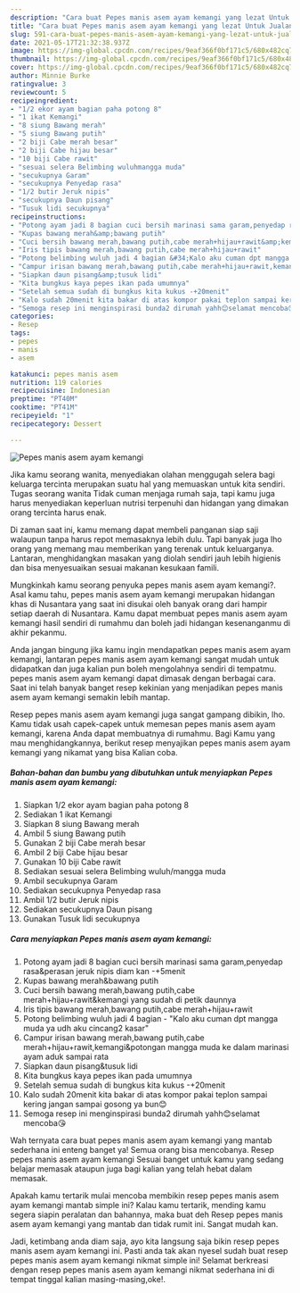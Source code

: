 ```yaml
---
description: "Cara buat Pepes manis asem ayam kemangi yang lezat Untuk Jualan"
title: "Cara buat Pepes manis asem ayam kemangi yang lezat Untuk Jualan"
slug: 591-cara-buat-pepes-manis-asem-ayam-kemangi-yang-lezat-untuk-jualan
date: 2021-05-17T21:32:38.937Z
image: https://img-global.cpcdn.com/recipes/9eaf366f0bf171c5/680x482cq70/pepes-manis-asem-ayam-kemangi-foto-resep-utama.jpg
thumbnail: https://img-global.cpcdn.com/recipes/9eaf366f0bf171c5/680x482cq70/pepes-manis-asem-ayam-kemangi-foto-resep-utama.jpg
cover: https://img-global.cpcdn.com/recipes/9eaf366f0bf171c5/680x482cq70/pepes-manis-asem-ayam-kemangi-foto-resep-utama.jpg
author: Minnie Burke
ratingvalue: 3
reviewcount: 5
recipeingredient:
- "1/2 ekor ayam bagian paha potong 8"
- "1 ikat Kemangi"
- "8 siung Bawang merah"
- "5 siung Bawang putih"
- "2 biji Cabe merah besar"
- "2 biji Cabe hijau besar"
- "10 biji Cabe rawit"
- "sesuai selera Belimbing wuluhmangga muda"
- "secukupnya Garam"
- "secukupnya Penyedap rasa"
- "1/2 butir Jeruk nipis"
- "secukupnya Daun pisang"
- "Tusuk lidi secukupnya"
recipeinstructions:
- "Potong ayam jadi 8 bagian cuci bersih marinasi sama garam,penyedap rasa&amp;perasan jeruk nipis diam kan -+5menit"
- "Kupas bawang merah&amp;bawang putih"
- "Cuci bersih bawang merah,bawang putih,cabe merah+hijau+rawit&amp;kemangi yang sudah di petik daunnya"
- "Iris tipis bawang merah,bawang putih,cabe merah+hijau+rawit"
- "Potong belimbing wuluh jadi 4 bagian &#34;Kalo aku cuman dpt mangga muda ya udh aku cincang2 kasar&#34;"
- "Campur irisan bawang merah,bawang putih,cabe merah+hijau+rawit,kemangi&amp;potongan mangga muda ke dalam marinasi ayam aduk sampai rata"
- "Siapkan daun pisang&amp;tusuk lidi"
- "Kita bungkus kaya pepes ikan pada umumnya"
- "Setelah semua sudah di bungkus kita kukus -+20menit"
- "Kalo sudah 20menit kita bakar di atas kompor pakai teplon sampai kering jangan sampai gosong ya bun😊"
- "Semoga resep ini menginspirasi bunda2 dirumah yahh😊selamat mencoba😘"
categories:
- Resep
tags:
- pepes
- manis
- asem

katakunci: pepes manis asem 
nutrition: 119 calories
recipecuisine: Indonesian
preptime: "PT40M"
cooktime: "PT41M"
recipeyield: "1"
recipecategory: Dessert

---
```



![Pepes manis asem ayam kemangi](https://img-global.cpcdn.com/recipes/9eaf366f0bf171c5/680x482cq70/pepes-manis-asem-ayam-kemangi-foto-resep-utama.jpg)

Jika kamu seorang wanita, menyediakan olahan menggugah selera bagi keluarga tercinta merupakan suatu hal yang memuaskan untuk kita sendiri. Tugas seorang  wanita Tidak cuman menjaga rumah saja, tapi kamu juga harus menyediakan keperluan nutrisi terpenuhi dan hidangan yang dimakan orang tercinta harus enak.

Di zaman  saat ini, kamu memang dapat membeli panganan siap saji walaupun tanpa harus repot memasaknya lebih dulu. Tapi banyak juga lho orang yang memang mau memberikan yang terenak untuk keluarganya. Lantaran, menghidangkan masakan yang diolah sendiri jauh lebih higienis dan bisa menyesuaikan sesuai makanan kesukaan famili. 



Mungkinkah kamu seorang penyuka pepes manis asem ayam kemangi?. Asal kamu tahu, pepes manis asem ayam kemangi merupakan hidangan khas di Nusantara yang saat ini disukai oleh banyak orang dari hampir setiap daerah di Nusantara. Kamu dapat membuat pepes manis asem ayam kemangi hasil sendiri di rumahmu dan boleh jadi hidangan kesenanganmu di akhir pekanmu.

Anda jangan bingung jika kamu ingin mendapatkan pepes manis asem ayam kemangi, lantaran pepes manis asem ayam kemangi sangat mudah untuk didapatkan dan juga kalian pun boleh mengolahnya sendiri di tempatmu. pepes manis asem ayam kemangi dapat dimasak dengan berbagai cara. Saat ini telah banyak banget resep kekinian yang menjadikan pepes manis asem ayam kemangi semakin lebih mantap.

Resep pepes manis asem ayam kemangi juga sangat gampang dibikin, lho. Kamu tidak usah capek-capek untuk memesan pepes manis asem ayam kemangi, karena Anda dapat membuatnya di rumahmu. Bagi Kamu yang mau menghidangkannya, berikut resep menyajikan pepes manis asem ayam kemangi yang nikamat yang bisa Kalian coba.

<!--inarticleads1-->

##### Bahan-bahan dan bumbu yang dibutuhkan untuk menyiapkan Pepes manis asem ayam kemangi:

1. Siapkan 1/2 ekor ayam bagian paha potong 8
1. Sediakan 1 ikat Kemangi
1. Siapkan 8 siung Bawang merah
1. Ambil 5 siung Bawang putih
1. Gunakan 2 biji Cabe merah besar
1. Ambil 2 biji Cabe hijau besar
1. Gunakan 10 biji Cabe rawit
1. Sediakan sesuai selera Belimbing wuluh/mangga muda
1. Ambil secukupnya Garam
1. Sediakan secukupnya Penyedap rasa
1. Ambil 1/2 butir Jeruk nipis
1. Sediakan secukupnya Daun pisang
1. Gunakan Tusuk lidi secukupnya




<!--inarticleads2-->

##### Cara menyiapkan Pepes manis asem ayam kemangi:

1. Potong ayam jadi 8 bagian cuci bersih marinasi sama garam,penyedap rasa&amp;perasan jeruk nipis diam kan -+5menit
1. Kupas bawang merah&amp;bawang putih
1. Cuci bersih bawang merah,bawang putih,cabe merah+hijau+rawit&amp;kemangi yang sudah di petik daunnya
1. Iris tipis bawang merah,bawang putih,cabe merah+hijau+rawit
1. Potong belimbing wuluh jadi 4 bagian - &#34;Kalo aku cuman dpt mangga muda ya udh aku cincang2 kasar&#34;
1. Campur irisan bawang merah,bawang putih,cabe merah+hijau+rawit,kemangi&amp;potongan mangga muda ke dalam marinasi ayam aduk sampai rata
1. Siapkan daun pisang&amp;tusuk lidi
1. Kita bungkus kaya pepes ikan pada umumnya
1. Setelah semua sudah di bungkus kita kukus -+20menit
1. Kalo sudah 20menit kita bakar di atas kompor pakai teplon sampai kering jangan sampai gosong ya bun😊
1. Semoga resep ini menginspirasi bunda2 dirumah yahh😊selamat mencoba😘




Wah ternyata cara buat pepes manis asem ayam kemangi yang mantab sederhana ini enteng banget ya! Semua orang bisa mencobanya. Resep pepes manis asem ayam kemangi Sesuai banget untuk kamu yang sedang belajar memasak ataupun juga bagi kalian yang telah hebat dalam memasak.

Apakah kamu tertarik mulai mencoba membikin resep pepes manis asem ayam kemangi mantab simple ini? Kalau kamu tertarik, mending kamu segera siapin peralatan dan bahannya, maka buat deh Resep pepes manis asem ayam kemangi yang mantab dan tidak rumit ini. Sangat mudah kan. 

Jadi, ketimbang anda diam saja, ayo kita langsung saja bikin resep pepes manis asem ayam kemangi ini. Pasti anda tak akan nyesel sudah buat resep pepes manis asem ayam kemangi nikmat simple ini! Selamat berkreasi dengan resep pepes manis asem ayam kemangi nikmat sederhana ini di tempat tinggal kalian masing-masing,oke!.

